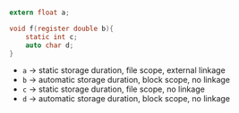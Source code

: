```c

extern float a;

void f(register double b){
    static int c;
    auto char d;
}

```

- `a` -> static storage duration, file scope, external linkage
- `b` -> automatic storage duration, block scope, no linkage
- `c` -> static storage duration, file scope, no linkage
- `d` -> automatic storage duration, block scope, no linkage
